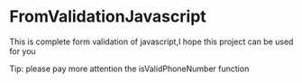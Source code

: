 # FromValidationJavascript

 This is complete form validation of javascript,I hope this project can be used for you

 Tip: please pay more attention the isValidPhoneNumber function 
